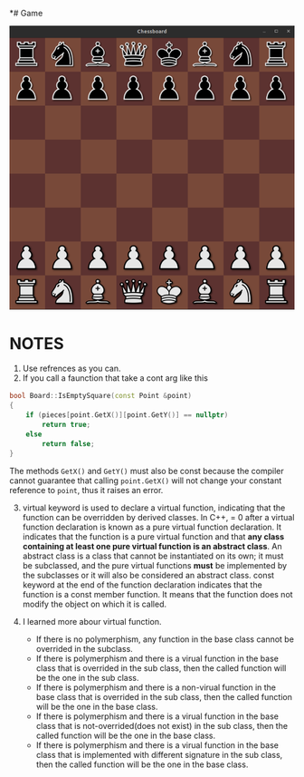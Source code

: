 *# Game

![Board](./board.png)

# NOTES

1. Use refrences as you can.
2. If you call a faunction that take a cont arg like this

```cpp
bool Board::IsEmptySquare(const Point &point)
{
    if (pieces[point.GetX()][point.GetY()] == nullptr)
        return true;
    else
        return false;
}
```

The methods ```GetX()``` and ```GetY()``` must also be const because the compiler cannot guarantee that calling ```point.GetX()``` will not change your constant reference to ```point```, thus it raises an error.

3. virtual keyword is used to declare a virtual function, indicating that the function can be overridden by derived classes. In C++, = 0 after a virtual function declaration is known as a pure virtual function declaration. It indicates that the function is a pure virtual function and that **any class containing at least one pure virtual function is an abstract class**. An abstract class is a class that cannot be instantiated on its own; it must be subclassed, and the pure virtual functions **must** be implemented by the subclasses or it will also be considered an abstract class. const keyword at the end of the function declaration indicates that the function is a const member function. It means that the function does not modify the object on which it is called.

4. I learned more abour virtual function.
   * If there is no polymerphism, any function in the base class cannot be overrided in the subclass.
   * If there is polymerphism and there is a virual function in the base class that is overrided in the sub class, then the called function will be the one in the sub class.
   * If there is polymerphism and there is a non-virual function in the base class that is overrided in the sub class, then the called function will be the one in the base class.
   * If there is polymerphism and there is a virual function in the base class that is not-overrided(does not exist) in the sub class, then the called function will be the one in the base class.
   * If there is polymerphism and there is a virual function in the base class that is implemented with different signature in the sub class, then the called function will be the one in the base class.
